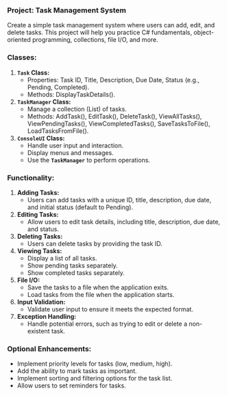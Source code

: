 ### **Project: Task Management System**

Create a simple task management system where users can add, edit, and delete tasks. This project will help you practice C# fundamentals, object-oriented programming, collections, file I/O, and more.

### Classes:

1. **`Task` Class:**
    - Properties: Task ID, Title, Description, Due Date, Status (e.g., Pending, Completed).
    - Methods: DisplayTaskDetails().
2. **`TaskManager` Class:**
    - Manage a collection (List) of tasks.
    - Methods: AddTask(), EditTask(), DeleteTask(), ViewAllTasks(), ViewPendingTasks(), ViewCompletedTasks(), SaveTasksToFile(), LoadTasksFromFile().
3. **`ConsoleUI` Class:**
    - Handle user input and interaction.
    - Display menus and messages.
    - Use the **`TaskManager`** to perform operations.

### Functionality:

1. **Adding Tasks:**
    - Users can add tasks with a unique ID, title, description, due date, and initial status (default to Pending).
2. **Editing Tasks:**
    - Allow users to edit task details, including title, description, due date, and status.
3. **Deleting Tasks:**
    - Users can delete tasks by providing the task ID.
4. **Viewing Tasks:**
    - Display a list of all tasks.
    - Show pending tasks separately.
    - Show completed tasks separately.
5. **File I/O:**
    - Save the tasks to a file when the application exits.
    - Load tasks from the file when the application starts.
6. **Input Validation:**
    - Validate user input to ensure it meets the expected format.
7. **Exception Handling:**
    - Handle potential errors, such as trying to edit or delete a non-existent task.

### Optional Enhancements:

- Implement priority levels for tasks (low, medium, high).
- Add the ability to mark tasks as important.
- Implement sorting and filtering options for the task list.
- Allow users to set reminders for tasks.